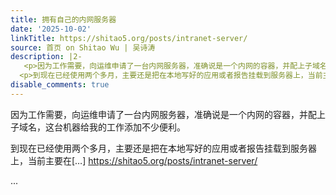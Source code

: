 ```yaml
---
title: 拥有自己的内网服务器
date: '2025-10-02'
linkTitle: https://shitao5.org/posts/intranet-server/
source: 首页 on Shitao Wu | 吴诗涛
description: |2-
   <p>因为工作需要，向运维申请了一台内网服务器，准确说是一个内网的容器，并配上子域名，这台机器给我的工作添加不少便利。</p>
  <p>到现在已经使用两个多月，主要还是把在本地写好的应用或者报告挂载到服务器上，当前主要在[&hellip;] <a href="https://shitao5.org/posts/intranet-server/">https://shitao5.org/posts/intranet-server/</a></p>  ...
disable_comments: true
---
```

 <p>因为工作需要，向运维申请了一台内网服务器，准确说是一个内网的容器，并配上子域名，这台机器给我的工作添加不少便利。</p>
<p>到现在已经使用两个多月，主要还是把在本地写好的应用或者报告挂载到服务器上，当前主要在[&hellip;] <a href="https://shitao5.org/posts/intranet-server/">https://shitao5.org/posts/intranet-server/</a></p>  ...